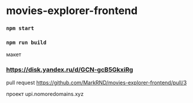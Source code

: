 # movies-explorer-frontend

### `npm start`
### `npm run build`

макет 

### https://disk.yandex.ru/d/GCN-gcB5GkxiRg

pull request
https://github.com/MarkRND/movies-explorer-frontend/pull/3

проект
upi.nomoredomains.xyz